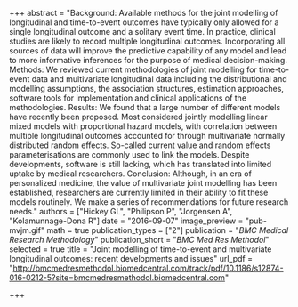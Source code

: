 +++
abstract = "Background: Available methods for the joint modelling of longitudinal and time-to-event outcomes have typically only allowed for a single longitudinal outcome and a solitary event time. In practice, clinical studies are likely to record multiple longitudinal outcomes. Incorporating all sources of data will improve the predictive capability of any model and lead to more informative inferences for the purpose of medical decision-making. Methods: We reviewed current methodologies of joint modelling for time-to-event data and multivariate longitudinal data including the distributional and modelling assumptions, the association structures, estimation approaches, software tools for implementation and clinical applications of the methodologies. Results: We found that a large number of different models have recently been proposed. Most considered jointly modelling linear mixed models with proportional hazard models, with correlation between multiple longitudinal outcomes accounted for through multivariate normally distributed random effects. So-called current value and random effects parameterisations are commonly used to link the models. Despite developments, software is still lacking, which has translated into limited uptake by medical researchers. Conclusion: Although, in an era of personalized medicine, the value of multivariate joint modelling has been established, researchers are currently limited in their ability to fit these models routinely. We make a series of recommendations for future research needs."
authors = ["Hickey GL", "Philipson P", "Jorgensen A", "Kolamunnage-Dona R"]
date = "2016-09-07"
image_preview = "pub-mvjm.gif"
math = true
publication_types = ["2"]
publication = "*BMC Medical Research Methodology*"
publication_short = "*BMC Med Res Methodol*"
selected = true
title = "Joint modelling of time-to-event and multivariate longitudinal outcomes: recent developments and issues"
url_pdf = "http://bmcmedresmethodol.biomedcentral.com/track/pdf/10.1186/s12874-016-0212-5?site=bmcmedresmethodol.biomedcentral.com"

+++
